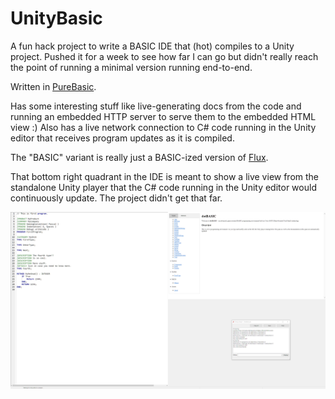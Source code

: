 # UnityBasic

A fun hack project to write a BASIC IDE that (hot) compiles to a Unity project. Pushed it for a week to see how far I can go but didn't really reach the point of running a minimal version running end-to-end.

Written in [PureBasic](https://www.purebasic.com).

Has some interesting stuff like live-generating docs from the code and running an embedded HTTP server to serve them to the embedded HTML view :) Also has a live network connection to C# code running in the Unity editor that receives program updates as it is compiled.

The "BASIC" variant is really just a BASIC-ized version of [Flux](https://github.com/Rene-Damm/flux-ml).

That bottom right quadrant in the IDE is meant to show a live view from the standalone Unity player that the C# code running in the Unity editor would continuously update. The project didn't get that far.

![Screenshot](./Screenshot.png)

